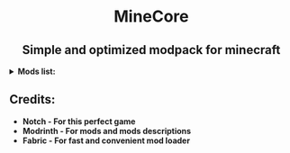 <h1 align=center>MineCore</h1>
<h2 align=center>Simple and optimized modpack for minecraft</h2>
<details>
<summary><b>Mods list: </b></summary>

* **3d Skin Layers - Replaces the usually flat second layer of player skins with a 3d modeled version.**
* **AppleSkin - Food/hunger-related HUD improvements**
* **Architectury API - An intermediary api aimed to ease developing multiplatform mods**
* **AutoReconnect - This mod will automatically try to reconnect you back to a server if you got disconnected.**
* **Better Mount HUD - This client-side mod improves the ingame HUD while riding a horse, donkey or other mount.**
* **Better Ping Display - A Fabric mod for Minecraft to display each player's ping in the player list as a number.**
* **Better Recipe Book - Adds a 'few' quality of life changes to the recipe book**
* **Better Sodium Video Settings Button - This mod changes the Sodium video settings menu to the original and adds a button to get to the Sodium one.**
* **Better Statistics Screen - Improves the statistics screen and makes it more useful**
* **BetterF3 (+config) - BetterF3 is a mod that replaces Minecraft's original debug HUD with a highly customizable, more human-readable HUD.**
* **Blanket - Blanket is aiming to fix many client-side bugs, also has some QoL improvements and tweaks.**
* **Boat Item View - The Boat Item View Mod is a client-side only Minecraft Mod that allows the player to see the item held in their hand while riding in a boat.**
* **Bobby - Allows for render distances greater than the server's view-distance**
* **Borderless mining - Changes Fullscreen to use a borderless window**
* **CIT Resewn - Re-implements MCPatcher's CIT (custom item textures from optifine resource packs)**
* **CameraOverhaul - A mod that makes gameplay & movement more satisfying through the use of various camera tilting**
* **Chat Heads - This clientside mod adds player heads next to chat messages, as seen on the screenshot above.**
* **Chat Patches - A Minecraft Fabric client-side mod that touches up a few aspects of Minecraft's mundane chat, with as much configurability as possible!**
* **Cherished Worlds - Cherished Worlds is a mod that adds the ability to favorite/pin/bookmark certain worlds.**
* **ClickThrough - Click through signs and item frames to chests.**
* **Cloth Config Api - Configuration Library for Minecraft Mods**
* **Clumps - Clumps XP orbs together to reduce lag**
* **CompleteConfig - Configuration Library for Fabric Mods**
* **Concurrent Chunk Management Engine - A Fabric mod designed to improve the chunk performance of Minecraft**
* **Continuity - A Fabric mod that allows for efficient connected textures**
* **Custom Entity Models - Allows for loading custom models into the game as defined by .jem and .jpm files in a resource pack**
* **DashLoader - Launches minecraft at the speed of light**
* **DeathLog - Keeps track of the many embarrassing times you died.**
* **Debugify - Fixes Minecraft bugs found on the bug tracker**
* **Detail Armor Bar - More detail about armor in Armor bar!**
* **Durability Plus - Adds simple and elegant item durability tooltips.**
* **Dynamic Crosshair (+config) - A mod that hides or changes the crosshair dependent on context.**
* **Dynamic FPS - Improve performance when Minecraft is in the background**
* **Enhanced Block Entities - Reduce FPS lag with block entities, as well as customize them with resource packs**
* **Entity Culling - Using async path-tracing to hide Block-/Entities that are not visible**
* **Entity Texture Features - Emissive, Random & Custom texture support for entities in resourcepacks just like Optifine but for Fabric**
* **Exordium - Render the GUI and screens at a lower framerate to speed up what's really important: the worldrendering.**
* **Fabric API - Lightweight and modular API providing common hooks and intercompatibility measures utilized by mods using the Fabric toolchain**
* **Fabric Language Kotlin - Enables usage of the Kotlin programming language for Fabric mods**
* **FastAnim - Speeds up entity animation calculations**
* **FastQuit - Lets you return to the Title Screen early while your world is still saving in the background**
* **Faster Random - A mod that improves performance by optimizing math**
* **FeyTweaks - Mod for optimizing signs and beacons**
* **Forge Config API Port - Forge's whole config system provided to the Fabric ecosystem. Designed for a multiloader architecture**
* **Hold That Chunk - Delays client chunk unloading**
* **Iceberg - A modding library that contains new events, helpers, and utilities to make modder's lives easier**
* **ImmediatelyFast - Speed up immediate mode rendering in Minecraft**
* **Indium - Sodium addon providing support for the Fabric Rendering API, based on Indigo**
* **Iris Shaders - A modern shaders mod for Minecraft intended to be compatible with existing OptiFine shader packs**
* **Krypton - A mod to optimize the Minecraft networking stack**
* **Ksyxis - Speed up the loading of your world**
* **LambDynamicLights - A dynamic lights mod for Fabric**
* **Language Reload - Reduces load times and adds fallbacks for languages**
* **LazyDFU - Makes the game boot faster by deferring non-essential initialization**
* **Lithium - No-compromises game logic/server optimization mod**
* **Log Cleaner - A lightweight mod that cleans old, unused log files**
* **Memory Leak Fix - A mod that fixes random memory leaks for both the client and server.**
* **MidnightControls - Adds controller support and enhanced controls overall**
* **MidnightLib - Common library with a built-in configuration system**
* **MixinTrace - Adds a list of mixins in the stack trace to crash reports**
* **Mod Menu - Adds a mod menu to view the list of mods you have installed**
* **Model Gap Fix - Fixes gaps in Block Models and Item Models.**
* **ModernFix - All-in-one mod that improves performance, reduces memory usage, and fixes many bugs. Compatible with all your favorite performance mods!**
* **More Culling - A mod that changes how multiple types of culling are handled in order to improve performance**
* **Mouse Tweaks - Enhances inventory management by adding various functions to the mouse buttons.**
* **No Chat Reports - Makes chat unreportable (where possible)**
* **No Resource Pack Warnings - Disable warnings for outdated resource/data packs**
* **Not Enough Crashes - When crashing, you can go back to the title screen and keep playing, without needing to restart, alongside other things to make crashes more pleasant.**
* **Noxesium - A client-side fabric mod with various changes and performance improvements.**
* **Plasmo Voice - A proximity voice chat mod with audio positioning and lots of features**
* **Puzzle - Adds resourcepack features and a GUI to more conveniently configure OptiFine alternatives**
* **RecipeCooldown - Prevents player from spamming excessive recipe book packets to lag out the server**
* **Remove Reloading Screen - Makes resource packs load in the background, allowing you to do other things while waiting**
* **ReplayMod - A Minecraft Mod to record, relive and share your experience**
* **Screenshot to Clipboard - Screenshots taken are copied to the clipboard**
* **Shulker Box Tooltip - View the contents of shulker boxes from your inventory**
* **Shut Up GL Error - Fixes invalid keycodes logging obnoxious and constant messages**
* **Simple Shulker Preview - A minecraft fabric mod that displays a configurable icon indicating the contents of a shulker box, as well as a capacity bar.**
* **Sodium - A modern rendering engine for Minecraft which greatly improves performance**
* **Sodium Extra - Features that shouldn't be in Sodium**
* **Staaaaaaaaaaaack (Stxck) - A mod made to merge dropped items beyond the vanilla stack limit while considering mod compatibility**
* **Starlight - Rewrites the light engine to fix lighting performance and lighting errors**
* **Status Effect Bars - Adds customizable bars to the status effects overlay to show the remaining duration of effects.**
* **Stendhal - Stendhal is a client-side Fabric mod offering new and enhanced visual utilities for books, signs, anvil and the in-game chat.**
* **ThreadTweak -  Improve and tweak Minecraft thread scheduling. Fork of Smooth Boot for ≥1.20**
* **TieFix - Fixes some annoying bugs in the Minecraft client.**
* **ToolTipFix - Fixes Tooltips from runnning off the screen**
* **TotemCounter - counts the amounts of skill issues (totem pops)**
* **Very Many Players - A Fabric mod designed to improve server performance at high playercounts**
* **ViaFabricPlus - Fabric mod to connect to EVERY Minecraft server version (Release, Beta, Alpha, Classic, Snapshots, Bedrock) with QoL fixes to the gameplay**
* **YetAnotherConfigLib - A builder-based configuration library for Minecraft**
* **Zoomify - A zoom mod with infinite customizability**
* **bad packets - Bad Packets allows packet messaging between different modding platforms**
* **e4mc - Open a LAN server to anyone, anywhere, anytime**
* **libIPN - Inventory Profiles Next GUI/Config library**
* **oωo (owo-lib) - A general utility, GUI and config library for modding on Fabric**
* **pv-addon-soundphysics - Compatability add-on for Plasmo Voice and Sound Physics Remastered mod. With this add-on Plasmo Voice will be affected by Sound Physics**       
* **ukulib - small utility library used in uku mods**
* **Presence Footsteps - An Overly complicated Sound Mod**
* **Falling Leaves - Adds a neat little particle effect to leaf blocks**

</details>

## Credits:

* **Notch - For this perfect game**
* **Modrinth - For mods and mods descriptions**
* **Fabric - For fast and convenient mod loader**
